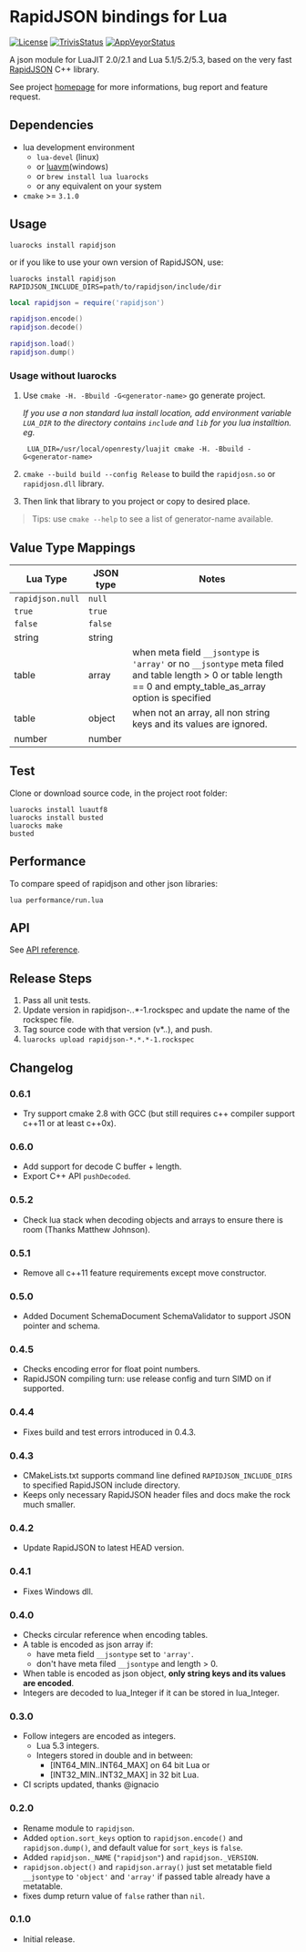 # RapidJSON bindings for Lua

[![License](http://img.shields.io/badge/License-MIT-brightgreen.svg)](LICENSE)
[![TrivisStatus][]][Trivis] [![AppVeyorStatus][]][AppVeyor]


A json module for LuaJIT 2.0/2.1 and Lua 5.1/5.2/5.3,
based on the very fast [RapidJSON][] C++ library.

See project [homepage][] for more informations,
bug report and feature request.

## Dependencies

* lua development environment
    * `lua-devel` (linux) 
    * or [luavm](https://github.com/xpol/luavm)(windows)
    * or `brew install lua luarocks` 
    * or any equivalent on your system
* `cmake` >= `3.1.0`

## Usage

    luarocks install rapidjson

or if you like to use your own version of RapidJSON, use:

    luarocks install rapidjson RAPIDJSON_INCLUDE_DIRS=path/to/rapidjson/include/dir

```Lua
local rapidjson = require('rapidjson')

rapidjson.encode()
rapidjson.decode()

rapidjson.load()
rapidjson.dump()
```

### Usage without luarocks

1. Use `cmake -H. -Bbuild -G<generator-name>` go generate project.

    *If you use a non standard lua install location, add environment variable `LUA_DIR` to the directory contains `include` and `lib` for you lua installtion. eg.*

        LUA_DIR=/usr/local/openresty/luajit cmake -H. -Bbuild -G<generator-name>

2. `cmake --build build --config Release` to build the `rapidjosn.so` or `rapidjosn.dll` library.

3. Then link that library to you project or copy to desired place.

> Tips: use `cmake --help` to see a list of generator-name available.

## Value Type Mappings

Lua Type          | JSON type    | Notes
------------------|--------------|----------------------
`rapidjson.null`  |`null`        |
`true`            |`true`        |
`false`           |`false`       |
string            |string        |
table             |array         |when meta field `__jsontype` is `'array'` or no `__jsontype` meta filed and table length > 0 or table length == 0 and empty_table_as_array option is specified
table             |object        |when not an array, all non string keys and its values are ignored.
number            |number        |

## Test

Clone or download source code, in the project root folder:

    luarocks install luautf8
    luarocks install busted
    luarocks make
    busted

## Performance

To compare speed of rapidjson and other json libraries:

    lua performance/run.lua


## API

See [API reference](API.md).

## Release Steps

1. Pass all unit tests.
2. Update version in rapidjson-*.*.*-1.rockspec and update the name of the rockspec file.
3. Tag source code with that version (v*.*.*), and push.
4. `luarocks upload rapidjson-*.*.*-1.rockspec`

## Changelog

### 0.6.1

* Try support cmake 2.8 with GCC (but still requires c++ compiler support c++11 or at least c++0x).

### 0.6.0

* Add support for decode C buffer + length.
* Export C++ API `pushDecoded`.

### 0.5.2

* Check lua stack when decoding objects and arrays to ensure there is room (Thanks Matthew Johnson).

### 0.5.1

* Remove all c++11 feature requirements except move constructor.

### 0.5.0

* Added Document SchemaDocument SchemaValidator to support JSON pointer and schema.

### 0.4.5

* Checks encoding error for float point numbers.
* RapidJSON compiling turn: use release config and turn SIMD on if supported.

### 0.4.4

* Fixes build and test errors introduced in 0.4.3.

### 0.4.3

* CMakeLists.txt supports command line defined `RAPIDJSON_INCLUDE_DIRS` to specified RapidJSON include directory.
* Keeps only necessary RapidJSON header files and docs make the rock much smaller.

### 0.4.2

* Update RapidJSON to latest HEAD version.

### 0.4.1

* Fixes Windows dll.

### 0.4.0

* Checks circular reference when encoding tables.
* A table is encoded as json array if:
  - have meta field `__jsontype` set to `'array'`.
  - don't have meta filed `__jsontype` and length > 0.
* When table is encoded as json object, **only string keys and its values are encoded**.
* Integers are decoded to lua_Integer if it can be stored in lua_Integer.

### 0.3.0

* Follow integers are encoded as integers.
  - Lua 5.3 integers.
  - Integers stored in double and in between:
    - [INT64_MIN..INT64_MAX] on 64 bit Lua or
    - [INT32_MIN..INT32_MAX] in 32 bit Lua.
* CI scripts updated, thanks @ignacio

### 0.2.0

* Rename module to `rapidjson`.
* Added `option.sort_keys` option to `rapidjson.encode()` and `rapidjson.dump()`, and default value for `sort_keys` is `false`.
* Added `rapidjson._NAME` (`"rapidjson"`) and `rapidjson._VERSION`.
* `rapidjson.object()` and `rapidjson.array()` just set metatable field `__jsontype` to `'object'` and `'array'` if passed table already have a metatable.
* fixes dump return value of `false` rather than `nil`.

### 0.1.0

* Initial release.


[RapidJSON]: https://github.com/miloyip/rapidjson
[homepage]: https://github.com/xpol/lua-rapidjson
[Trivis]: https://travis-ci.org/xpol/lua-rapidjson "Travis page"
[TrivisStatus]: https://travis-ci.org/xpol/lua-rapidjson.svg
[AppVeyor]: https://ci.appveyor.com/project/xpol/lua-rapidjson/branch/master "AppVeyor page"
[AppVeyorStatus]: https://ci.appveyor.com/api/projects/status/oa3s51dkatevg81o/branch/master?svg=true
